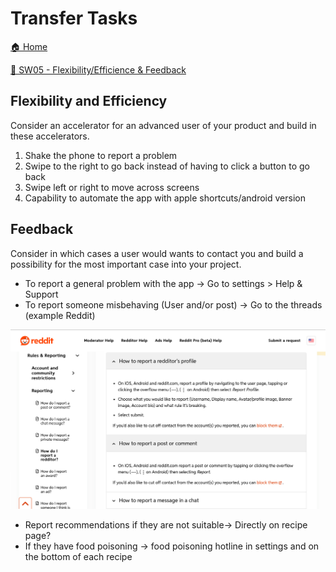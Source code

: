 # Transfer Tasks

[🏠 Home](index.md)

[💪 SW05 - Flexibility/Efficience & Feedback](SW05%20-%20Flexibility%20Efficience%20&%20Feedback.md)

## Flexibility and Efficiency

Consider an accelerator for an advanced user of your product and build in these accelerators.

1. Shake the phone to report a problem
2. Swipe to the right to go back instead of having to click a button to go back
3. Swipe left or right to move across screens
4. Capability to automate the app with apple shortcuts/android version

## Feedback

Consider in which cases a user would wants to contact you and build a possibility for the most important case into your project.

- To report a general problem with the app → Go to settings > Help & Support
- To report someone misbehaving (User and/or post) → Go to the threads (example Reddit)

![sw05_14.jpeg](../Images/sw05/sw05_14.jpeg)

- Report recommendations if they are not suitable→ Directly on recipe page?
- If they have food poisoning → food poisoning hotline in settings and on the bottom of each recipe